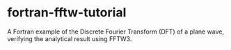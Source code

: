 # fortran-fftw-tutorial
A Fortran example of the Discrete Fourier Transform (DFT) of a plane wave, verifying the analytical result using FFTW3.
